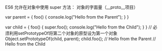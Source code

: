 ES6 允许在对象中使用 super 方法： 对象的字面量（__proto__项目）

  var parent = {
  foo() {
    console.log("Hello from the Parent");
  }
}
 
var child = {
  foo() {
    super.foo();
    console.log("Hello from the Child");
  }
}
// 必须利用setPrototypeOf将第二个对象的原型设为第一个对象
Object.setPrototypeOf(child, parent);
child.foo(); // Hello from the Parent
             // Hello from the Child